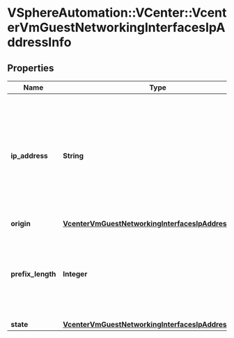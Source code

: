 # VSphereAutomation::VCenter::VcenterVmGuestNetworkingInterfacesIpAddressInfo

## Properties
Name | Type | Description | Notes
------------ | ------------- | ------------- | -------------
**ip_address** | **String** | IPv4 address is specified using dotted decimal notation. For example, \&quot;192.0.2.1\&quot;. IPv6 addresses are 128-bit addresses specified using eight fields of up to four hexadecimal digits. A colon separates each field (:). For example, 2001:DB8:101::230:6eff:fe04:d9ff. The address can also consist of the symbol &#39;::&#39; to represent multiple 16-bit groups of contiguous 0&#39;s only once in an address as described in RFC 2373. | 
**origin** | [**VcenterVmGuestNetworkingInterfacesIpAddressOrigin**](VcenterVmGuestNetworkingInterfacesIpAddressOrigin.md) |  | [optional] 
**prefix_length** | **Integer** | Denotes the length of a generic Internet network address prefix. Prefix length: the valid range of values is 0-32 for IPv4, and 0-128 for IPv6. A value of n corresponds to an IP address mask that has n contiguous 1-bits from the most significant bit (MSB), with all other bits set to 0. A value of zero is valid only if the calling context defines it. | 
**state** | [**VcenterVmGuestNetworkingInterfacesIpAddressStatus**](VcenterVmGuestNetworkingInterfacesIpAddressStatus.md) |  | 


